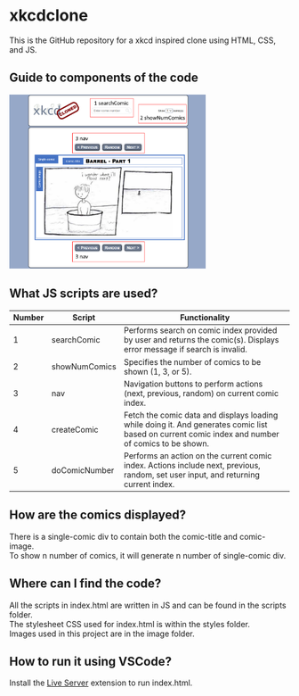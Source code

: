 # xkcdclone
This is the GitHub repository for a xkcd inspired clone using HTML, CSS, and JS.

## Guide to components of the code
<img src="https://github.com/lauyuda/xkcdclone/blob/main/xkcd%20Clone/images/guide.PNG?raw=truee" width=70% height=70%>

## What JS scripts are used? 
Number  | Script        | Functionality
------- | ------------- | -------------
1       | searchComic   | Performs search on comic index provided by user and returns the comic(s). Displays error message if search is invalid.
2       | showNumComics | Specifies the number of comics to be shown (1, 3, or 5).
3       | nav           | Navigation buttons to perform actions (next, previous, random) on current comic index.
4       | createComic   | Fetch the comic data and displays loading while doing it. And generates comic list based on current comic index and number of comics to be shown.
5       | doComicNumber | Performs an action on the current comic index. Actions include next, previous, random, set user input, and returning current index.


## How are the comics displayed? 
There is a single-comic div to contain both the comic-title and comic-image.\
To show n number of comics, it will generate n number of single-comic div.

## Where can I find the code?
All the scripts in index.html are written in JS and can be found in the scripts folder.\
The stylesheet CSS used for index.html is within the styles folder.\
Images used in this project are in the image folder.

## How to run it using VSCode?
Install the [Live Server](https://marketplace.visualstudio.com/items?itemName=ritwickdey.LiveServer) extension to run index.html.
